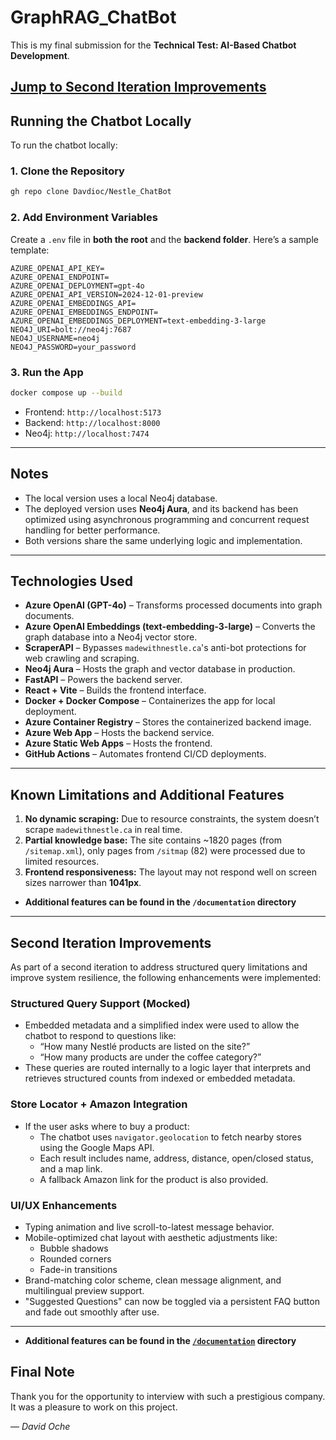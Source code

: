 # GraphRAG_ChatBot

This is my final submission for the **Technical Test: AI-Based Chatbot Development**.

[Jump to Second Iteration Improvements](#second-iteration-improvements)
---

## Running the Chatbot Locally

To run the chatbot locally:

### 1. Clone the Repository

```bash
gh repo clone Davdioc/Nestle_ChatBot
```

### 2. Add Environment Variables

Create a `.env` file in **both the root** and the **backend folder**. Here’s a sample template:

```env
AZURE_OPENAI_API_KEY=
AZURE_OPENAI_ENDPOINT=
AZURE_OPENAI_DEPLOYMENT=gpt-4o
AZURE_OPENAI_API_VERSION=2024-12-01-preview
AZURE_OPENAI_EMBEDDINGS_API=
AZURE_OPENAI_EMBEDDINGS_ENDPOINT=
AZURE_OPENAI_EMBEDDINGS_DEPLOYMENT=text-embedding-3-large
NEO4J_URI=bolt://neo4j:7687
NEO4J_USERNAME=neo4j
NEO4J_PASSWORD=your_password
```

### 3. Run the App

```bash
docker compose up --build
```

- Frontend: `http://localhost:5173`
- Backend: `http://localhost:8000`
- Neo4j: `http://localhost:7474`

---

## Notes

- The local version uses a local Neo4j database.
- The deployed version uses **Neo4j Aura**, and its backend has been optimized using asynchronous programming and concurrent request handling for better performance.
- Both versions share the same underlying logic and implementation.

---

## Technologies Used

- **Azure OpenAI (GPT-4o)** – Transforms processed documents into graph documents.
- **Azure OpenAI Embeddings (text-embedding-3-large)** – Converts the graph database into a Neo4j vector store.
- **ScraperAPI** – Bypasses `madewithnestle.ca`'s anti-bot protections for web crawling and scraping.
- **Neo4j Aura** – Hosts the graph and vector database in production.
- **FastAPI** – Powers the backend server.
- **React + Vite** – Builds the frontend interface.
- **Docker + Docker Compose** – Containerizes the app for local deployment.
- **Azure Container Registry** – Stores the containerized backend image.
- **Azure Web App** – Hosts the backend service.
- **Azure Static Web Apps** – Hosts the frontend.
- **GitHub Actions** – Automates frontend CI/CD deployments.

---

## Known Limitations and Additional Features

1. **No dynamic scraping:** Due to resource constraints, the system doesn’t scrape `madewithnestle.ca` in real time.
2. **Partial knowledge base:** The site contains ~1820 pages (from `/sitemap.xml`), only pages from `/sitmap` (82) were processed due to limited resources.
3. **Frontend responsiveness:** The layout may not respond well on screen sizes narrower than **1041px**.

- **Additional features can be found in the `/documentation` directory**
---

## Second Iteration Improvements

As part of a second iteration to address structured query limitations and improve system resilience, the following enhancements were implemented:

### Structured Query Support (Mocked)

- Embedded metadata and a simplified index were used to allow the chatbot to respond to questions like:
  - “How many Nestlé products are listed on the site?”
  - “How many products are under the coffee category?”
- These queries are routed internally to a logic layer that interprets and retrieves structured counts from indexed or embedded metadata.

### Store Locator + Amazon Integration

- If the user asks where to buy a product:
  - The chatbot uses `navigator.geolocation` to fetch nearby stores using the Google Maps API.
  - Each result includes name, address, distance, open/closed status, and a map link.
  - A fallback Amazon link for the product is also provided.

### UI/UX Enhancements

- Typing animation and live scroll-to-latest message behavior.
- Mobile-optimized chat layout with aesthetic adjustments like:
  - Bubble shadows
  - Rounded corners
  - Fade-in transitions
- Brand-matching color scheme, clean message alignment, and multilingual preview support.
- "Suggested Questions" can now be toggled via a persistent FAQ button and fade out smoothly after use.
---

- **Additional features can be found in the [`/documentation`](https://github.com/Davdioc/Madewithnestle_Chatbot/tree/main/documentation2) directory**

## Final Note

Thank you for the opportunity to interview with such a prestigious company. It was a pleasure to work on this project.

— *David Oche*
